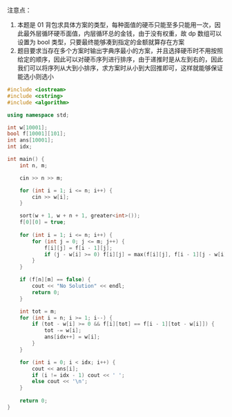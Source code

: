 注意点：

1. 本题是 01 背包求具体方案的类型，每种面值的硬币只能至多只能用一次，因此最外层循环硬币面值，内层循环总的金钱，由于没有权重，故 dp 数组可以设置为 bool 类型，只要最终能够凑到指定的金额就算存在方案
2. 题目要求当存在多个方案时输出字典序最小的方案，并且选择硬币时不用按照给定的顺序，因此可以对硬币序列进行排序，由于递推时是从左到右的，因此我们可以将序列从大到小排序，求方案时从小到大回推即可，这样就能够保证能选小则选小

```cpp
#include <iostream>
#include <cstring>
#include <algorithm>

using namespace std;

int w[10001];
bool f[10001][101];
int ans[10001];
int idx;

int main() {
    int n, m;

    cin >> n >> m;

    for (int i = 1; i <= n; i++) {
        cin >> w[i];
    }

    sort(w + 1, w + n + 1, greater<int>());
    f[0][0] = true;
    
    for (int i = 1; i <= n; i++) {
        for (int j = 0; j <= m; j++) {
            f[i][j] = f[i - 1][j];
            if (j - w[i] >= 0) f[i][j] = max(f[i][j], f[i - 1][j - w[i]]);
        }
    }

    if (f[n][m] == false) {
        cout << "No Solution" << endl;
        return 0;
    }

    int tot = m;
    for (int i = n; i >= 1; i--) {
        if (tot - w[i] >= 0 && f[i][tot] == f[i - 1][tot - w[i]]) {
            tot -= w[i];
            ans[idx++] = w[i];
        }
    }

    for (int i = 0; i < idx; i++) {
        cout << ans[i];
        if (i != idx - 1) cout << ' ';
        else cout << '\n';
    }
    
    return 0;
}
```

